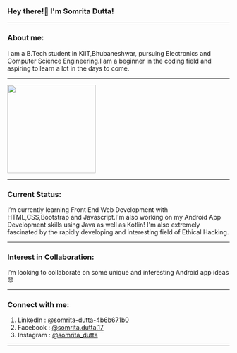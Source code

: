 ### Hey there!👋 I'm Somrita Dutta!

***

### About me:
I am a B.Tech student in KIIT,Bhubaneshwar, pursuing Electronics and Computer Science Engineering.I am a beginner in the coding field and aspiring to learn a lot in the days to come. 
***
<img src="https://avatars3.githubusercontent.com/u/63914349?s=460&u=7f8b95f161825a89b62580aa7ffe598dd973447a&v=4" width="200" height = "200">

***
### Current Status:
I’m currently learning Front End Web Development with HTML,CSS,Bootstrap and Javascript.I'm also working on my Android App Development skills using Java as well as Kotlin! I'm also extremely fascinated by the rapidly developing and interesting field of Ethical Hacking.
***
### Interest in Collaboration:
I’m looking to collaborate on some unique and interesting Android app ideas😊
***
### Connect with me:
1. LinkedIn : <a href="https://www.linkedin.com/in/somrita-dutta-4b6b671b0">@somrita-dutta-4b6b671b0</a>
2. Facebook : <a href="https://www.facebook.com/somrita.dutta.17">@somrita.dutta.17</a>
3. Instagram : <a href="https://instagram.com/somrita_dutta?igshid=zwz2aszjzv1y">@somrita_dutta</a>

***
